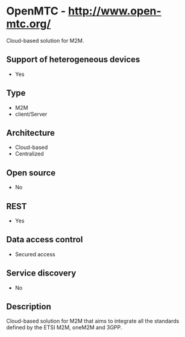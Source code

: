 # OpenMTC - http://www.open-mtc.org/
Cloud-based solution for M2M.

## Support of heterogeneous devices
- Yes

## Type
- M2M 
- client/Server

## Architecture
- Cloud-based
- Centralized

## Open source
- No

## REST
- Yes

## Data access control
- Secured access

## Service discovery
- No

## Description
Cloud-based solution for M2M that aims to integrate all the standards defined by the ETSI M2M, oneM2M and 3GPP.